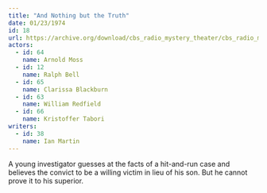 ```yaml
---
title: "And Nothing but the Truth"
date: 01/23/1974
id: 18
url: https://archive.org/download/cbs_radio_mystery_theater/cbs_radio_mystery_theater-0001-0050.zip/cbs_radio_mystery_theater-0001-0050%2Fcbsrmt_0018_and_nothing_but_the_truth.mp3
actors:  
  - id: 64
    name: Arnold Moss  
  - id: 12
    name: Ralph Bell  
  - id: 65
    name: Clarissa Blackburn  
  - id: 63
    name: William Redfield  
  - id: 66
    name: Kristoffer Tabori
writers:  
  - id: 38
    name: Ian Martin
---
```

A young investigator guesses at the facts of a hit-and-run case and believes the convict to be a willing victim in lieu of his son. But he cannot prove it to his superior.